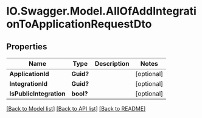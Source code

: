 # IO.Swagger.Model.AllOfAddIntegrationToApplicationRequestDto
## Properties

Name | Type | Description | Notes
------------ | ------------- | ------------- | -------------
**ApplicationId** | **Guid?** |  | [optional] 
**IntegrationId** | **Guid?** |  | [optional] 
**IsPublicIntegration** | **bool?** |  | [optional] 

[[Back to Model list]](../README.md#documentation-for-models) [[Back to API list]](../README.md#documentation-for-api-endpoints) [[Back to README]](../README.md)

